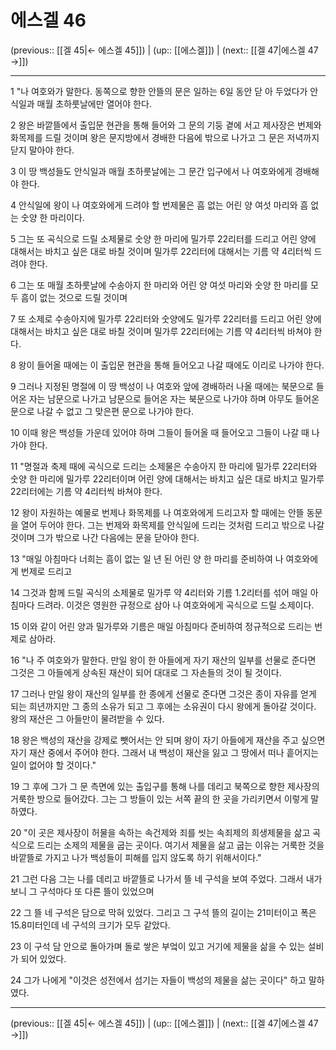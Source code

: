 # 에스겔 46

(previous:: [[겔 45|← 에스겔 45]]) | (up:: [[에스겔]]) | (next:: [[겔 47|에스겔 47 →]])

***




1 
"나 여호와가 말한다. 동쪽으로 향한 안뜰의 문은 일하는 6일 동안 닫 아 두었다가 안식일과 매월 초하룻날에만 열어야 한다. 



2 
왕은 바깥뜰에서 출입문 현관을 통해 들어와 그 문의 기둥 곁에 서고 제사장은 번제와 화목제를 드릴 것이며 왕은 문지방에서 경배한 다음에 밖으로 나가고 그 문은 저녁까지 닫지 말아야 한다. 



3 
이 땅 백성들도 안식일과 매월 초하룻날에는 그 문간 입구에서 나 여호와에게 경배해야 한다. 



4 
안식일에 왕이 나 여호와에게 드려야 할 번제물은 흠 없는 어린 양 여섯 마리와 흠 없는 숫양 한 마리이다. 



5 
그는 또 곡식으로 드릴 소제물로 숫양 한 마리에 밀가루 22리터를 드리고 어린 양에 대해서는 바치고 싶은 대로 바칠 것이며 밀가루 22리터에 대해서는 기름 약 4리터씩 드려야 한다. 



6 
그는 또 매월 초하룻날에 수송아지 한 마리와 어린 양 여섯 마리와 숫양 한 마리를 모두 흠이 없는 것으로 드릴 것이며 



7 
또 소제로 수송아지에 밀가루 22리터와 숫양에도 밀가루 22리터를 드리고 어린 양에 대해서는 바치고 싶은 대로 바칠 것이며 밀가루 22리터에는 기름 약 4리터씩 바쳐야 한다. 



8 
왕이 들어올 때에는 이 출입문 현관을 통해 들어오고 나갈 때에도 이리로 나가야 한다. 



9 
그러나 지정된 명절에 이 땅 백성이 나 여호와 앞에 경배하러 나올 때에는 북문으로 들어온 자는 남문으로 나가고 남문으로 들어온 자는 북문으로 나가야 하며 아무도 들어온 문으로 나갈 수 없고 그 맞은편 문으로 나가야 한다. 



10 
이때 왕은 백성들 가운데 있어야 하며 그들이 들어올 때 들어오고 그들이 나갈 때 나가야 한다. 



11 
"명절과 축제 때에 곡식으로 드리는 소제물은 수송아지 한 마리에 밀가루 22리터와 숫양 한 마리에 밀가루 22리터이며 어린 양에 대해서는 바치고 싶은 대로 바치고 밀가루 22리터에는 기름 약 4리터씩 바쳐야 한다. 



12 
왕이 자원하는 예물로 번제나 화목제를 나 여호와에게 드리고자 할 때에는 안뜰 동문을 열어 두어야 한다. 그는 번제와 화목제를 안식일에 드리는 것처럼 드리고 밖으로 나갈 것이며 그가 밖으로 나간 다음에는 문을 닫아야 한다. 



13 
"매일 아침마다 너희는 흠이 없는 일 년 된 어린 양 한 마리를 준비하여 나 여호와에게 번제로 드리고 



14 
그것과 함께 드릴 곡식의 소제물로 밀가루 약 4리터와 기름 1.2리터를 섞어 매일 아침마다 드려라. 이것은 영원한 규정으로 삼아 나 여호와에게 곡식으로 드릴 소제이다. 



15 
이와 같이 어린 양과 밀가루와 기름은 매일 아침마다 준비하여 정규적으로 드리는 번제로 삼아라. 



16 
"나 주 여호와가 말한다. 만일 왕이 한 아들에게 자기 재산의 일부를 선물로 준다면 그것은 그 아들에게 상속된 재산이 되어 대대로 그 자손들의 것이 될 것이다. 



17 
그러나 만일 왕이 재산의 일부를 한 종에게 선물로 준다면 그것은 종이 자유를 얻게 되는 희년까지만 그 종의 소유가 되고 그 후에는 소유권이 다시 왕에게 돌아갈 것이다. 왕의 재산은 그 아들만이 물려받을 수 있다. 



18 
왕은 백성의 재산을 강제로 뺏어서는 안 되며 왕이 자기 아들에게 재산을 주고 싶으면 자기 재산 중에서 주어야 한다. 그래서 내 백성이 재산을 잃고 그 땅에서 떠나 흩어지는 일이 없어야 할 것이다." 



19 
그 후에 그가 그 문 측면에 있는 출입구를 통해 나를 데리고 북쪽으로 향한 제사장의 거룩한 방으로 들어갔다. 그는 그 방들이 있는 서쪽 끝의 한 곳을 가리키면서 이렇게 말하였다. 



20 
"이 곳은 제사장이 허물을 속하는 속건제와 죄를 씻는 속죄제의 희생제물을 삶고 곡식으로 드리는 소제의 제물을 굽는 곳이다. 여기서 제물을 삶고 굽는 이유는 거룩한 것을 바깥뜰로 가지고 나가 백성들이 피해를 입지 않도록 하기 위해서이다." 



21 
그런 다음 그는 나를 데리고 바깥뜰로 나가서 뜰 네 구석을 보여 주었다. 그래서 내가 보니 그 구석마다 또 다른 뜰이 있었으며 



22 
그 뜰 네 구석은 담으로 막혀 있었다. 그리고 그 구석 뜰의 길이는 21미터이고 폭은 15.8미터인데 네 구석의 크기가 모두 같았다. 



23 
이 구석 담 안으로 돌아가며 돌로 쌓은 부엌이 있고 거기에 제물을 삶을 수 있는 설비가 되어 있었다. 



24 
그가 나에게 "이것은 성전에서 섬기는 자들이 백성의 제물을 삶는 곳이다" 하고 말하였다.

***

(previous:: [[겔 45|← 에스겔 45]]) | (up:: [[에스겔]]) | (next:: [[겔 47|에스겔 47 →]])
